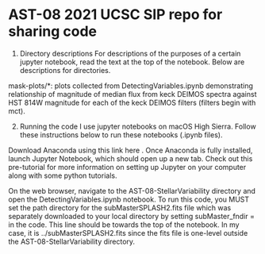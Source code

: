 # AST-08 2021 UCSC SIP repo for sharing code

1. Directory descriptions
For descriptions of the purposes of a certain jupyter notebook, read the text at the top of the notebook. Below are descriptions for directories.

mask-plots/*: plots collected from DetectingVariables.ipynb demonstrating relationship of magnitude of median flux from keck DEIMOS spectra against HST 814W magnitude for each of the keck DEIMOS filters (filters begin with mct).

2. Running the code
I use jupyter notebooks on macOS High Sierra. Follow these instructions below to run these notebooks (.ipynb files).

Download Anaconda using this link here . Once Anaconda is fully installed, launch Jupyter Notebook, which should open up a new tab. Check out this pre-tutorial for more information on setting up Jupyter on your computer along with some python tutorials.

On the web browser, navigate to the AST-08-StellarVariability directory and open the DetectingVariables.ipynb notebook. To run this code, you MUST set the path directory for the subMasterSPLASH2.fits file which was separately downloaded to your local directory by setting subMaster_fndir = <pathname> in the code. This line should be towards the top of the notebook. In my case, it is ../subMasterSPLASH2.fits since the fits file is one-level outside the AST-08-StellarVariability directory.
  
